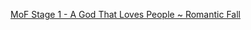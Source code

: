 [MoF Stage 1 - A God That Loves People ~ Romantic Fall](https://www.youtube.com/watch?v=_mlkuZI4CK8)